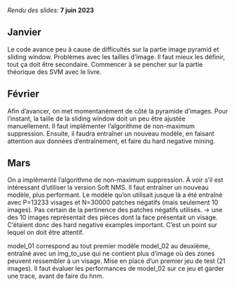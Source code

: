 *Rendu des slides:* **7 juin 2023**

## Janvier
Le code avance peu à cause de difficultés sur la partie image pyramid et sliding window. Problèmes avec les tailles d’image. Il faut mieux les définir, tout ça doit être secondaire.
Commencer à se pencher sur la partie théorique des SVM avec le livre.

## Février
Afin d’avancer, on met momentanément de côté la pyramide d’images. Pour l’instant, la taille de la sliding window doit un peu être ajustée manuellement.
Il faut implémenter l’algorithme de non-maximum suppression.
Ensuite, il faudra entraîner un nouveau modèle, en faisant attention aux données d’entraînement, et faire du hard negative mining.

## Mars
On a implémenté l’algorithme de non-maximum suppression. À voir s’il est intéressant d’utiliser la version Soft NMS.
Il faut entraîner un nouveau modèle, plus performant.
Le modèle qu’on utilisait jusque là a été entraîné avec P=13233 visages et N=30000 patches négatifs (mais seulement 10 images). Pas certain de la pertinence des patches négatifs utilisés. -> une des 10 images représentait des pièces dont la face présentait un visage. C’étaient donc des hard negative examples important. C’est un point sur lequel on doit être attentif.

model_01 correspond au tout premier modèle
model_02 au deuxième, entraîné avec un img_to_use qui ne contient plus d’image où des zones peuvent ressembler à un visage.
Mise en place d’un premier jeu de test (21 images).
Il faut évaluer les performances de model_02 sur ce jeu et garder une trace, avant de faire du hnm.
